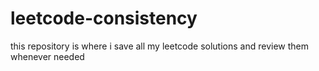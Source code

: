 # leetcode-consistency
this repository is where i save all my leetcode solutions and review them whenever needed
